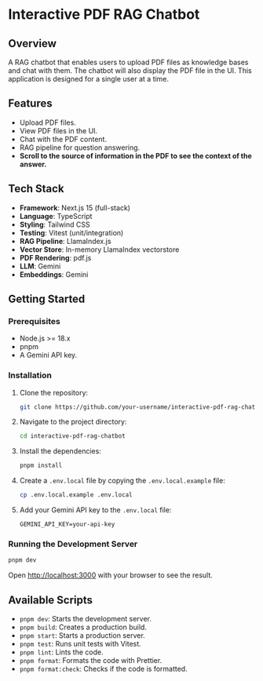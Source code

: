 # Interactive PDF RAG Chatbot

## Overview

A RAG chatbot that enables users to upload PDF files as knowledge bases and chat with them. The chatbot will also display the PDF file in the UI. This application is designed for a single user at a time.

## Features

- Upload PDF files.
- View PDF files in the UI.
- Chat with the PDF content.
- RAG pipeline for question answering.
- **Scroll to the source of information in the PDF to see the context of the answer.**

## Tech Stack

- **Framework**: Next.js 15 (full-stack)
- **Language**: TypeScript
- **Styling**: Tailwind CSS
- **Testing**: Vitest (unit/integration)
- **RAG Pipeline**: LlamaIndex.js
- **Vector Store**: In-memory LlamaIndex vectorstore
- **PDF Rendering**: pdf.js
- **LLM**: Gemini
- **Embeddings**: Gemini

## Getting Started

### Prerequisites

- Node.js >= 18.x
- pnpm
- A Gemini API key.

### Installation

1.  Clone the repository:
    ```bash
    git clone https://github.com/your-username/interactive-pdf-rag-chatbot.git
    ```
2.  Navigate to the project directory:
    ```bash
    cd interactive-pdf-rag-chatbot
    ```
3.  Install the dependencies:
    ```bash
    pnpm install
    ```
4.  Create a `.env.local` file by copying the `.env.local.example` file:
    ```bash
    cp .env.local.example .env.local
    ```
5.  Add your Gemini API key to the `.env.local` file:
    ```
    GEMINI_API_KEY=your-api-key
    ```

### Running the Development Server

```bash
pnpm dev
```

Open [http://localhost:3000](http://localhost:3000) with your browser to see the result.

## Available Scripts

- `pnpm dev`: Starts the development server.
- `pnpm build`: Creates a production build.
- `pnpm start`: Starts a production server.
- `pnpm test`: Runs unit tests with Vitest.
- `pnpm lint`: Lints the code.
- `pnpm format`: Formats the code with Prettier.
- `pnpm format:check`: Checks if the code is formatted.

